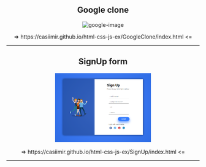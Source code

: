 <h2 align="center">Google clone</h2>
<p align="center">
  <img src="https://www.google.com/images/branding/googlelogo/1x/googlelogo_color_272x92dp.png" alt="google-image" width="250">
</p>
<p align="center">
  => https://casiimir.github.io/html-css-js-ex/GoogleClone/index.html <=
</p>
<hr>

<h2 align="center">SignUp form</h2>
<p align="center">
  <img src="https://raw.githubusercontent.com/casiimir/html-css-js-ex/main/SignUp/img/design.png" alt="google-image" width="250">
</p>
<p align="center">
  => https://casiimir.github.io/html-css-js-ex/SignUp/index.html <=
</p>
<hr>


